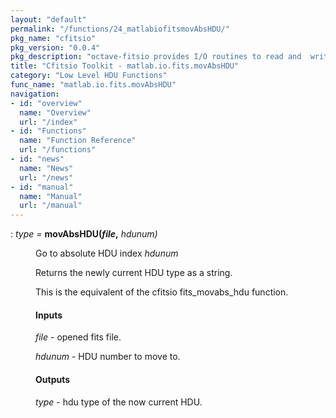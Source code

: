 ```yaml
---
layout: "default"
permalink: "/functions/24_matlabiofitsmovAbsHDU/"
pkg_name: "cfitsio"
pkg_version: "0.0.4"
pkg_description: "octave-fitsio provides I/O routines to read and  write FITS (Flexible Image Transport System) files."
title: "Cfitsio Toolkit - matlab.io.fits.movAbsHDU"
category: "Low Level HDU Functions"
func_name: "matlab.io.fits.movAbsHDU"
navigation:
- id: "overview"
  name: "Overview"
  url: "/index"
- id: "Functions"
  name: "Function Reference"
  url: "/functions"
- id: "news"
  name: "News"
  url: "/news"
- id: "manual"
  name: "Manual"
  url: "/manual"
---
```

<dl class="def">
<dt id="index-movAbsHDU_0028file_002c"><span class="category">: </span><span><em><var>type</var> =</em> <strong>movAbsHDU(<var>file</var>,</strong> <em><var>hdunum</var>)</em><a href='#index-movAbsHDU_0028file_002c' class='copiable-anchor'></a></span></dt>
<dd><p>Go to absolute HDU index <var>hdunum</var>
</p>
<p>Returns the newly current HDU type as a string.
</p>
<p>This is the equivalent of the cfitsio fits_movabs_hdu function.
</p>
<span id="Inputs"></span><h4 class="subsubheading">Inputs</h4>
<p><var>file</var> - opened fits file.
</p>
<p><var>hdunum</var> - HDU number to move to.
</p>
<span id="Outputs"></span><h4 class="subsubheading">Outputs</h4>
<p><var>type</var> - hdu type of the now current HDU. 
 </p></dd></dl>